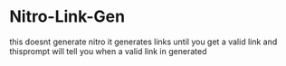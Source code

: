 # Nitro-Link-Gen
this doesnt generate nitro it generates links until you get a valid link and thisprompt will tell you when a valid link in generated 
